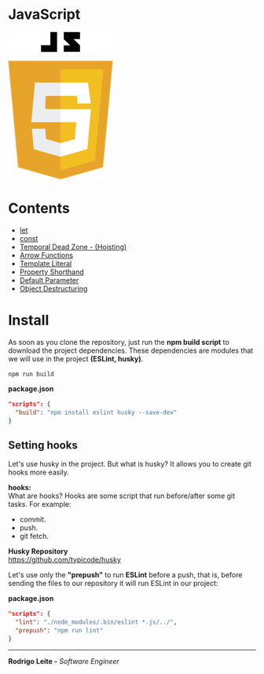 # JavaScript

![logo](res/logo.png)

# Contents

 - [let](modules/let)
 - [const](modules/const)
 - [Temporal Dead Zone - (Hoisting)](modules/temporal-dead-zone)
 - [Arrow Functions](modules/arrow-functions)
 - [Template Literal](modules/template-literal)
 - [Property Shorthand](modules/property-shorthand)
 - [Default Parameter](modules/default-parameter)
 - [Object Destructuring](modules/destructuring)

# Install

As soon as you clone the repository, just run the **npm build script** to download the project dependencies. These dependencies are modules that we will use in the project **(ESLint, husky)**.

```
npm run build
```

__package.json__  
```json
"scripts": {
  "build": "npm install eslint husky --save-dev"
}
```

## Setting hooks

Let's use husky in the project. But what is husky? It allows you to create git hooks more easily.


__hooks:__  
What are hooks? Hooks are some script that run before/after some git tasks. For example:  
  
 - commit.  
 - push.  
 - git fetch.  
  
__Husky Repository__  
https://github.com/typicode/husky  
  
Let's use only the __"prepush"__ to run __ESLint__ before a push, that is, before sending the files to our repository it will run ESLint in our project:  
  
__package.json__
```json  
"scripts": {
  "lint": "./node_modules/.bin/eslint *.js/../",
  "prepush": "npm run lint"
}
```  

---

**Rodrigo Leite -** *Software Engineer*
